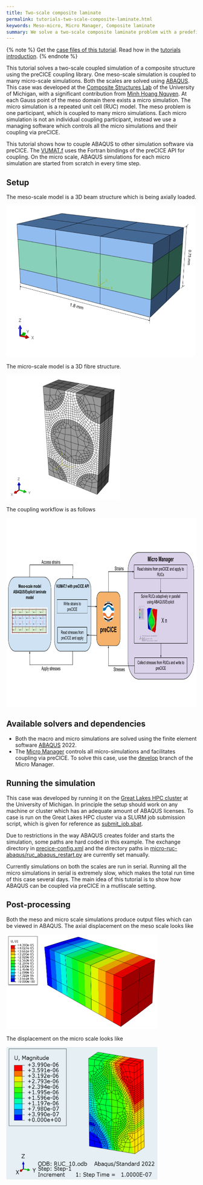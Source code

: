 ```yaml
---
title: Two-scale composite laminate
permalink: tutorials-two-scale-composite-laminate.html
keywords: Meso-micro, Micro Manager, Composite laminate
summary: We solve a two-scale composite laminate problem with a predefined micro structure. One meso simulation is coupled to several micro simulations using the Micro Manager.
---
```


{% note %}
Get the [case files of this tutorial](https://github.com/precice/tutorials/tree/master/two-scale-composite-laminate). Read how in the [tutorials introduction](https://www.precice.org/tutorials.html).
{% endnote %}

This tutorial solves a two-scale coupled simulation of a composite structure using the preCICE coupling library. One meso-scale simulation is coupled to many micro-scale simulations. Both the scales are solved using [ABAQUS](https://www.3ds.com/products-services/simulia/products/abaqus/). This case was developed at the [Composite Structures Lab](https://sites.google.com/umich.edu/um-csl) of the University of Michigan, with a significant contribution from [Minh Hoang Nguyen](https://github.com/mhoangnUM). At each Gauss point of the meso domain there exists a micro simulation. The micro simulation is a repeated unit cell (RUC) model. The meso problem is one participant, which is coupled to many micro simulations. Each micro simulation is not an individual coupling participant, instead we use a managing software which controls all the micro simulations and their coupling via preCICE.

This tutorial shows how to couple ABAQUS to other simulation software via preCICE. The [VUMAT.f](meso-laminate-abaqus/VUMAT.f) uses the Fortran bindings of the preCICE API for coupling. On the micro scale, ABAQUS simulations for each micro simulation are started from scratch in every time step.

## Setup

The meso-scale model is a 3D beam structure which is being axially loaded.

<img src="images/tutorials-two-scale-composite-laminate-meso-laminate.png" width="500" height="400">

The micro-scale model is a 3D fibre structure.

<img src="images/tutorials-two-scale-composite-laminate-ruc.png" width="300" height="330">

The coupling workflow is as follows

<img src="images/tutorials-two-scale-composite-laminate-coupling-workflow.png" width="900" height="500">

## Available solvers and dependencies

* Both the macro and micro simulations are solved using the finite element software [ABAQUS](https://www.3ds.com/products-services/simulia/products/abaqus/) 2022.
* The [Micro Manager](https://precice.org/tooling-micro-manager-installation.html) controls all micro-simulations and facilitates coupling via preCICE. To solve this case, use the [develop](https://github.com/precice/micro-manager/tree/develop) branch of the Micro Manager.

## Running the simulation

This case was developed by running it on the [Great Lakes HPC cluster](https://arc.umich.edu/greatlakes/) at the University of Michigan. In principle the setup should work on any machine or cluster which has an adequate amount of ABAQUS licenses. To case is run on the Great Lakes HPC cluster via a SLURM job submission script, which is given for reference as [submit_job.sbat](submit_job.sbat).

Due to restrictions in the way ABAQUS creates folder and starts the simulation, some paths are hard coded in this example. The exchange directory in [precice-config.xml](precice-config.xml) and the directory paths in [micro-ruc-abaqus/ruc_abaqus_restart.py](micro-ruc-abaqus/ruc_abaqus_restart.py) are currently set manually.

Currently simulations on both the scales are run in serial. Running all the micro simulations in serial is extremely slow, which makes the total run time of this case several days. The main idea of this tutorial is to show how ABAQUS can be coupled via preCICE in a mutliscale setting.

## Post-processing

Both the meso and micro scale simulations produce output files which can be viewed in ABAQUS. The axial displacement on the meso scale looks like

<img src="images/tutorials-two-scale-composite-laminate-meso-u1.png" width="400" height="250">

The displacement on the micro scale looks like

<img src="images/tutorials-two-scale-composite-laminate-micro-ruc-u1.png" width="400" height="350">
